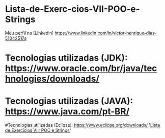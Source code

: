 # Lista-de-Exerc-cios-VII-POO-e-Strings
Meu perfil no [Linkedin] https://www.linkedin.com/in/victor-henrique-dias-51042517a
# Tecnologias utilizadas (JDK): https://www.oracle.com/br/java/technologies/downloads/ 
# Tecnologias utilizadas (JAVA): https://www.java.com/pt-BR/
#Tecnologias utilizadas (Eclipse): https://www.eclipse.org/downloads/
'[Lista de Exercícios VII: POO e Strings](https://github.com/vhdtv/Lista-de-Exerc-cios-VII-POO-e-Strings/blob/main/lista_exercicio_VII.pdf)'

